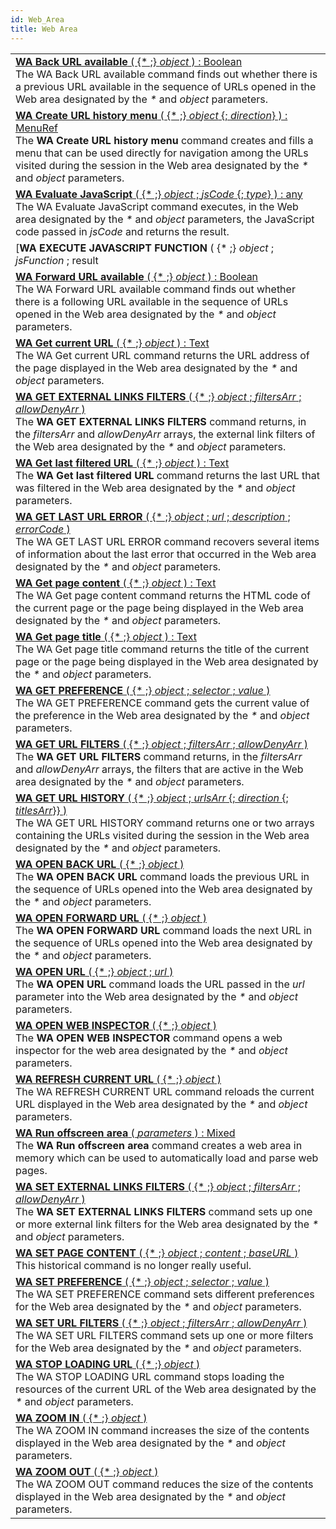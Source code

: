 ```yaml
---
id: Web_Area
title: Web Area
---
```

||
|---|
|[**WA Back URL available** ( {* ;} *object* ) : Boolean](../../commands-legacy/wa-back-url-available)<br/>The WA Back URL available command finds out whether there is a previous URL available in the sequence of URLs opened in the Web area designated by the *\** and *object* parameters.|
|[**WA Create URL history menu** ( {* ;} *object* {; *direction*} ) : MenuRef](../../commands-legacy/wa-create-url-history-menu)<br/>The **WA Create URL history menu** command creates and fills a menu that can be used directly for navigation among the URLs visited during the session in the Web area designated by the *\** and *object* parameters.|
|[**WA Evaluate JavaScript** ( {* ;} *object* ; *jsCode* {; *type*} )  : any](../../commands-legacy/wa-evaluate-javascript)<br/>The WA Evaluate JavaScript command executes, in the Web area designated by the *\** and *object* parameters, the JavaScript code passed in *jsCode* and returns the result.|
|[**WA EXECUTE JAVASCRIPT FUNCTION** ( {* ;} *object* ; *jsFunction* ; result|* {; *param*}{; *param2* ; ... ; *paramN*} )](../../commands-legacy/wa-execute-javascript-function)<br/>The WA EXECUTE JAVASCRIPT FUNCTION command executes, in the Web area designated by the *\** and *object* parameters, the JavaScript function *jsFunction* and optionally returns its result in the *result* parameter.|
|[**WA Forward URL available** ( {* ;} *object* ) : Boolean](../../commands-legacy/wa-forward-url-available)<br/>The WA Forward URL available command finds out whether there is a following URL available in the sequence of URLs opened in the Web area designated by the *\** and *object* parameters.|
|[**WA Get current URL** ( {* ;} *object* ) : Text](../../commands-legacy/wa-get-current-url)<br/>The WA Get current URL command returns the URL address of the page displayed in the Web area designated by the *\** and *object* parameters.|
|[**WA GET EXTERNAL LINKS FILTERS** ( {* ;} *object* ; *filtersArr* ; *allowDenyArr* )](../../commands-legacy/wa-get-external-links-filters)<br/>The **WA GET EXTERNAL LINKS FILTERS** command returns, in the *filtersArr* and *allowDenyArr* arrays, the external link filters of the Web area designated by the *\** and *object* parameters.|
|[**WA Get last filtered URL** ( {* ;} *object* ) : Text](../../commands-legacy/wa-get-last-filtered-url)<br/>The **WA Get last filtered URL** command returns the last URL that was filtered in the Web area designated by the *\** and *object* parameters.|
|[**WA GET LAST URL ERROR** ( {* ;} *object* ; *url* ; *description* ; *errorCode* )](../../commands-legacy/wa-get-last-url-error)<br/>The WA GET LAST URL ERROR command recovers several items of information about the last error that occurred in the Web area designated by the *\** and *object* parameters.|
|[**WA Get page content** ( {* ;} *object* ) : Text](../../commands-legacy/wa-get-page-content)<br/>The WA Get page content command returns the HTML code of the current page or the page being displayed in the Web area designated by the *\** and *object* parameters.|
|[**WA Get page title** ( {* ;} *object* ) : Text](../../commands-legacy/wa-get-page-title)<br/>The WA Get page title command returns the title of the current page or the page being displayed in the Web area designated by the *\** and *object* parameters.|
|[**WA GET PREFERENCE** ( {* ;} *object* ; *selector* ; *value* )](../../commands-legacy/wa-get-preference)<br/>The WA GET PREFERENCE command gets the current value of the preference in the Web area designated by the *\** and *object* parameters.|
|[**WA GET URL FILTERS** ( {* ;} *object* ; *filtersArr* ; *allowDenyArr* )](../../commands-legacy/wa-get-url-filters)<br/>The **WA GET URL FILTERS** command returns, in the *filtersArr* and *allowDenyArr* arrays, the filters that are active in the Web area designated by the *\** and *object* parameters.|
|[**WA GET URL HISTORY** ( {* ;} *object* ; *urlsArr* {; *direction* {; *titlesArr*}} )](../../commands-legacy/wa-get-url-history)<br/>The WA GET URL HISTORY command returns one or two arrays containing the URLs visited during the session in the Web area designated by the *\** and *object* parameters.|
|[**WA OPEN BACK URL** ( {* ;} *object* )](../../commands-legacy/wa-open-back-url)<br/>The **WA OPEN BACK URL** command loads the previous URL in the sequence of URLs opened into the Web area designated by the *\** and *object* parameters.|
|[**WA OPEN FORWARD URL** ( {* ;} *object* )](../../commands-legacy/wa-open-forward-url)<br/>The **WA OPEN FORWARD URL** command loads the next URL in the sequence of URLs opened into the Web area designated by the *\** and *object* parameters.|
|[**WA OPEN URL** ( {* ;} *object* ; *url* )](../../commands-legacy/wa-open-url)<br/>The **WA OPEN URL** command loads the URL passed in the *url* parameter into the Web area designated by the *\** and *object* parameters.|
|[**WA OPEN WEB INSPECTOR** ( {* ;} *object* )](../../commands-legacy/wa-open-web-inspector)<br/>The **WA OPEN WEB INSPECTOR** command opens a web inspector for the web area designated by the *\** and *object* parameters.|
|[**WA REFRESH CURRENT URL** ( {* ;} *object* )](../../commands-legacy/wa-refresh-current-url)<br/>The WA REFRESH CURRENT URL command reloads the current URL displayed in the Web area designated by the *\** and *object* parameters.|
|[**WA Run offscreen area** ( *parameters* ) : Mixed](../../commands-legacy/wa-run-offscreen-area)<br/>The **WA Run offscreen area** command creates a web area in memory which can be used to automatically load and parse web pages.|
|[**WA SET EXTERNAL LINKS FILTERS** ( {* ;} *object* ; *filtersArr* ; *allowDenyArr* )](../../commands-legacy/wa-set-external-links-filters)<br/>The **WA SET EXTERNAL LINKS FILTERS** command sets up one or more external link filters for the Web area designated by the *\** and *object* parameters.|
|[**WA SET PAGE CONTENT** ( {* ;} *object* ; *content* ; *baseURL* )](../../commands-legacy/wa-set-page-content)<br/>This historical command is no longer really useful.|
|[**WA SET PREFERENCE** ( {* ;} *object* ; *selector* ; *value* )](../../commands-legacy/wa-set-preference)<br/>The WA SET PREFERENCE command sets different preferences for the Web area designated by the *\** and *object* parameters.|
|[**WA SET URL FILTERS** ( {* ;} *object* ; *filtersArr* ; *allowDenyArr* )](../../commands-legacy/wa-set-url-filters)<br/>The WA SET URL FILTERS command sets up one or more filters for the Web area designated by the *\** and *object* parameters.|
|[**WA STOP LOADING URL** ( {* ;} *object* )](../../commands-legacy/wa-stop-loading-url)<br/>The WA STOP LOADING URL command stops loading the resources of the current URL of the Web area designated by the *\** and *object* parameters.|
|[**WA ZOOM IN** ( {* ;} *object* )](../../commands-legacy/wa-zoom-in)<br/>The WA ZOOM IN command increases the size of the contents displayed in the Web area designated by the *\** and *object* parameters.|
|[**WA ZOOM OUT** ( {* ;} *object* )](../../commands-legacy/wa-zoom-out)<br/>The WA ZOOM OUT command reduces the size of the contents displayed in the Web area designated by the *\** and *object* parameters.|

